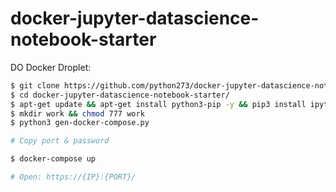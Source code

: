 # docker-jupyter-datascience-notebook-starter

DO Docker Droplet:

```bash
$ git clone https://github.com/python273/docker-jupyter-datascience-notebook-starter.git
$ cd docker-jupyter-datascience-notebook-starter/
$ apt-get update && apt-get install python3-pip -y && pip3 install ipython
$ mkdir work && chmod 777 work
$ python3 gen-docker-compose.py

# Copy port & password

$ docker-compose up

# Open: https://{IP}:{PORT}/
```
